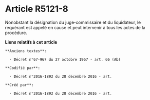 # Article R5121-8

Nonobstant la désignation du juge-commissaire et du liquidateur, le requérant est appelé en cause et peut intervenir à tous
les actes de la procédure.

**Liens relatifs à cet article**

	**Anciens textes**:

	  - Décret n°67-967 du 27 octobre 1967 - art. 66 (Ab)

	**Codifié par**:

	  - Décret n°2016-1893 du 28 décembre 2016 - art.

	**Créé par**:

	  - Décret n°2016-1893 du 28 décembre 2016 - art.
